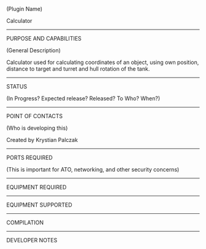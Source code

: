 (Plugin Name)

Calculator
_________________________________________________________________
PURPOSE AND CAPABILITIES

(General Description)

Calculator used for calculating coordinates of an object, using own position, distance to target and turret and hull rotation of the tank.
_________________________________________________________________
STATUS

(In Progress?  Expected release?  Released?  To Who?  When?)

_________________________________________________________________
POINT OF CONTACTS

(Who is developing this)

Created by Krystian Palczak
_________________________________________________________________
PORTS REQUIRED

(This is important for ATO, networking, and other security concerns)

_________________________________________________________________
EQUIPMENT REQUIRED

_________________________________________________________________
EQUIPMENT SUPPORTED

_________________________________________________________________
COMPILATION

_________________________________________________________________
DEVELOPER NOTES

